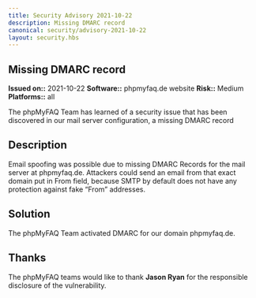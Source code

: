 ```yaml
---
title: Security Advisory 2021-10-22
description: Missing DMARC record
canonical: security/advisory-2021-10-22
layout: security.hbs
---
```


## Missing DMARC record

**Issued on::** 2021-10-22
**Software::** phpmyfaq.de website
**Risk::** Medium
**Platforms::** all

The phpMyFAQ Team has learned of a security issue that has been discovered in our mail server configuration, a
missing DMARC record

## Description

Email spoofing was possible due to missing DMARC Records for the mail server at phpmyfaq.de. Attackers could send an
email from that exact domain put in From field, because SMTP by default does not have any protection against fake
“From” addresses.

## Solution

The phpMyFAQ Team activated DMARC for our domain phpmyfaq.de.

## Thanks

The phpMyFAQ teams would like to thank <strong>Jason Ryan</strong> for the responsible disclosure of the
vulnerability.
